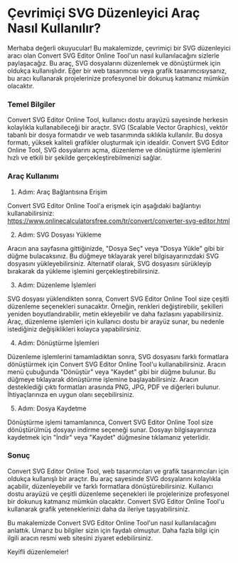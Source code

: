 Çevrimiçi SVG Düzenleyici Araç Nasıl Kullanılır?
================================================

Merhaba değerli okuyucular! Bu makalemizde, çevrimiçi bir SVG düzenleyici aracı olan Convert SVG Editor Online Tool'un nasıl kullanılacağını sizlerle paylaşacağız. Bu araç, SVG dosyalarını düzenlemek ve dönüştürmek için oldukça kullanışlıdır. Eğer bir web tasarımcısı veya grafik tasarımcısıysanız, bu aracı kullanarak projelerinize profesyonel bir dokunuş katmanız mümkün olacaktır.

### Temel Bilgiler

Convert SVG Editor Online Tool, kullanıcı dostu arayüzü sayesinde herkesin kolaylıkla kullanabileceği bir araçtır. SVG (Scalable Vector Graphics), vektör tabanlı bir dosya formatıdır ve web tasarımında sıklıkla kullanılır. Bu dosya formatı, yüksek kaliteli grafikler oluşturmak için idealdir. Convert SVG Editor Online Tool, SVG dosyalarını açma, düzenleme ve dönüştürme işlemlerini hızlı ve etkili bir şekilde gerçekleştirebilmenizi sağlar.

### Araç Kullanımı

1. Adım: Araç Bağlantısına Erişim

Convert SVG Editor Online Tool'a erişmek için aşağıdaki bağlantıyı kullanabilirsiniz: <https://www.onlinecalculatorsfree.com/tr/convert/converter-svg-editor.html>

2. Adım: SVG Dosyası Yükleme

Aracın ana sayfasına gittiğinizde, "Dosya Seç" veya "Dosya Yükle" gibi bir düğme bulacaksınız. Bu düğmeye tıklayarak yerel bilgisayarınızdaki SVG dosyasını yükleyebilirsiniz. Alternatif olarak, SVG dosyasını sürükleyip bırakarak da yükleme işlemini gerçekleştirebilirsiniz.

3. Adım: Düzenleme İşlemleri

SVG dosyası yüklendikten sonra, Convert SVG Editor Online Tool size çeşitli düzenleme seçenekleri sunacaktır. Örneğin, renkleri değiştirebilir, şekilleri yeniden boyutlandırabilir, metin ekleyebilir ve daha fazlasını yapabilirsiniz. Araç, düzenleme işlemleri için kullanıcı dostu bir arayüz sunar, bu nedenle istediğiniz değişiklikleri kolayca yapabilirsiniz.

4. Adım: Dönüştürme İşlemleri

Düzenleme işlemlerini tamamladıktan sonra, SVG dosyasını farklı formatlara dönüştürmek için Convert SVG Editor Online Tool'u kullanabilirsiniz. Aracın menü çubuğunda "Dönüştür" veya "Kaydet" gibi bir düğme bulunur. Bu düğmeye tıklayarak dönüştürme işlemine başlayabilirsiniz. Aracın desteklediği çıktı formatları arasında PNG, JPG, PDF ve diğerleri bulunur. İhtiyaçlarınıza en uygun olanı seçebilirsiniz.

5. Adım: Dosya Kaydetme

Dönüştürme işlemi tamamlanınca, Convert SVG Editor Online Tool size dönüştürülmüş dosyayı indirme seçeneği sunar. Dosyayı bilgisayarınıza kaydetmek için "İndir" veya "Kaydet" düğmesine tıklamanız yeterlidir.

### Sonuç

Convert SVG Editor Online Tool, web tasarımcıları ve grafik tasarımcıları için oldukça kullanışlı bir araçtır. Bu araç sayesinde SVG dosyalarını kolaylıkla açabilir, düzenleyebilir ve farklı formatlara dönüştürebilirsiniz. Kullanıcı dostu arayüzü ve çeşitli düzenleme seçenekleri ile projelerinize profesyonel bir dokunuş katmanız mümkün olacaktır. Convert SVG Editor Online Tool'u kullanarak grafik yeteneklerinizi daha da ileriye taşıyabilirsiniz.

Bu makalemizde Convert SVG Editor Online Tool'un nasıl kullanılacağını anlattık. Umarız bu bilgiler sizin için faydalı olmuştur. Daha fazla bilgi için ilgili aracın resmi web sitesini ziyaret edebilirsiniz.

Keyifli düzenlemeler!